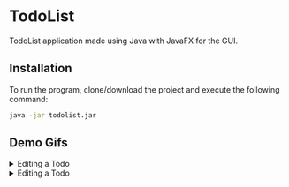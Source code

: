 # TodoList

TodoList application made using Java with JavaFX for the GUI.

## Installation

To run the program, clone/download the project and execute the following command:
```bash
java -jar todolist.jar
```

## Demo Gifs

<details>
  <summary>Editing a Todo</summary>
  
![Edit Todos with error warnings](https://media.giphy.com/media/gjI8hfKT4H9QZFJihX/giphy.gif)
</details>

<details>
  <summary>Editing a Todo</summary>

![Adding a new SuperTodo, which allows for subtasks](https://media.giphy.com/media/ftSw8VOf0iJjUH9vwB/giphy.gif)  
</details>



